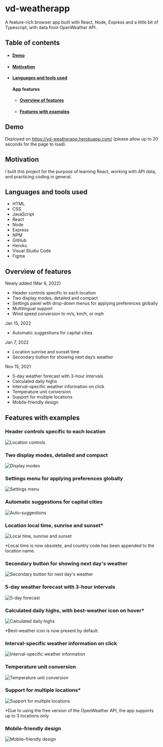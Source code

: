 # vd-weatherapp

A feature-rich browser app built with React, Node, Express and a little bit of Typescript, with data from OpenWeather API.

## Table of contents

- #### [Demo](https://github.com/DevDimov/react-openweather-app#demo-1)
- #### [Motivation](https://github.com/DevDimov/react-openweather-app#motivation-1)
- #### [Languages and tools used](https://github.com/DevDimov/react-openweather-app#languages-and-tools-used-1)
    #### App features
    - #### [Overview of features](https://github.com/DevDimov/react-openweather-app#overview-of-features-1)
    - #### [Features with examples](https://github.com/DevDimov/react-openweather-app#features-with-examples-1)

## Demo

Deployed on https://vd-weatherapp.herokuapp.com/ (please allow up to 20 seconds for the page to load).

## Motivation

I built this project for the purpose of learning React, working with API data, and practicing coding in general.

## Languages and tools used

- HTML
- CSS
- JavaScript
- React
- Node
- Express
- NPM
- GitHub
- Heroku
- Visual Studio Code
- Figma

## Overview of features

Newly added (Mar 6, 2022)

- Header controls specific to each location
- Two display modes, detailed and compact
- Settings panel with drop-down menus for applying preferences globally
- Multilingual support
- Wind speed conversion to m/s, km/h, or mph

Jan 15, 2022

- Automatic suggestions for capital cities

Jan 7, 2022

- Location sunrise and sunset time
- Secondary button for showing next day’s weather

Nov 15, 2021

- 5-day weather forecast with 3-hour intervals
- Calculated daily highs
- Interval-specific weather information on click
- Temperature unit conversion
- Support for multiple locations
- Mobile-friendly design

## Features with examples

### Header controls specific to each location

![Location controls](https://raw.githubusercontent.com/DevDimov/react-openweather-app/main/client/public/images/gifs/location-controls.gif "Header controls specific to each location")

### Two display modes, detailed and compact

![Display modes](https://raw.githubusercontent.com/DevDimov/react-openweather-app/main/client/public/images/gifs/view-modes.gif "Two display modes, detailed and compact")

### Settings menu for applying preferences globally

![Settings menu](https://raw.githubusercontent.com/DevDimov/react-openweather-app/main/client/public/images/gifs/settings-menu.gif "Settings menu for applying preferences globally")

### Automatic suggestions for capital cities

![Auto-suggestions](https://raw.githubusercontent.com/DevDimov/react-openweather-app/main/client/public/images/gifs/auto-suggestions.gif "Automatic suggestions for capital cities")

### Location local time, sunrise and sunset*

![Local time, sunrise and sunset](https://raw.githubusercontent.com/DevDimov/react-openweather-app/main/client/public/images/gifs/location-details.gif "Local time, sunrise and sunset")

*Local time is now obsolete, and country code has been appended to the location name.

### Secondary button for showing next day's weather

![Secondary button for next day's weather](https://raw.githubusercontent.com/DevDimov/react-openweather-app/main/client/public/images/gifs/daytab-increment-button.gif "Secondary button for next day's weather")

### 5-day weather forecast with 3-hour intervals

![5-day forecast](https://raw.githubusercontent.com/DevDimov/react-openweather-app/main/client/public/images/gifs/5-day-forecast.gif "5-day forecast")

### Calculated daily highs, with best-weather icon on hover*

![Calculated daily highs](https://raw.githubusercontent.com/DevDimov/react-openweather-app/main/client/public/images/gifs/calc-daily-max.gif "Calculated daily highs")

*Best-weather icon is now present by default.

### Interval-specific weather information on click

![Interval-specific weather information](https://raw.githubusercontent.com/DevDimov/react-openweather-app/main/client/public/images/gifs/hour-details.gif "Interval-specific weather information")

### Temperature unit conversion

![Temperature unit conversion](https://raw.githubusercontent.com/DevDimov/react-openweather-app/main/client/public/images/gifs/unit-conversion.gif "Temperature unit conversion")

### Support for multiple locations*

![Support for multiple locations](https://raw.githubusercontent.com/DevDimov/react-openweather-app/main/client/public/images/gifs/multiple-locations.gif "Support for multiple locations")

*Due to using the free version of the OpenWeather API, the app supports up to 3 locations only.

### Mobile-friendly design

![Mobile-friendly design](https://raw.githubusercontent.com/DevDimov/react-openweather-app/main/client/public/images/gifs/responsive-design.gif "Mobile-friendly design")